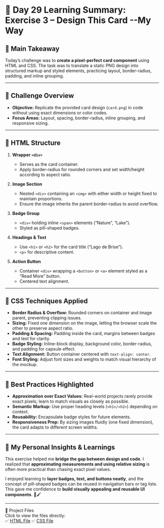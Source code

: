 # 🌟 Day 29 Learning Summary: Exercise 3 – Design This Card --My Way

## 📌 Main Takeaway  
Today’s challenge was to **create a pixel-perfect card component** using HTML and CSS. The task was to translate a static PNG design into structured markup and styled elements, practicing layout, border-radius, padding, and inline grouping.  

---

## 🔹 Challenge Overview  
- **Objective:** Replicate the provided card design (`card.png`) in code without using exact dimensions or color codes.  
- **Focus Areas:** Layout, spacing, border-radius, inline grouping, and responsive sizing.  

---

## 🔹 HTML Structure  
1. **Wrapper `<div>`**  
   - Serves as the card container.  
   - Apply border-radius for rounded corners and set width/height according to aspect ratio.  

2. **Image Section**  
   - Nested `<div>` containing an `<img>` with either width or height fixed to maintain proportions.  
   - Ensure the image inherits the parent border-radius to avoid overflow.  

3. **Badge Group**  
   - `<div>` holding inline `<span>` elements (“Nature”, “Lake”).  
   - Styled as pill-shaped badges.  

4. **Headings & Text**  
   - Use `<h1>` or `<h2>` for the card title (“Lago de Brise”).  
   - `<p>` for descriptive content.  

5. **Action Button**  
   - Container `<div>` wrapping a `<button>` or `<a>` element styled as a “Read More” button.  
   - Centered text alignment.  

---

## 🔹 CSS Techniques Applied  
- **Border Radius & Overflow:** Rounded corners on container and image parent, preventing clipping issues.  
- **Sizing:** Fixed one dimension on the image, letting the browser scale the other to preserve aspect ratio.  
- **Padding & Spacing:** Padding inside the card, margins between badges and text for clarity.  
- **Badge Styling:** Inline-block display, background color, border-radius, and padding for capsule effect.  
- **Text Alignment:** Button container centered with `text-align: center`.  
- **Font Styling:** Adjust font sizes and weights to match visual hierarchy of the mockup.  

---

## 🔹 Best Practices Highlighted  
- **Approximation over Exact Values:** Real-world projects rarely provide exact pixels; learn to match visuals as closely as possible.  
- **Semantic Markup:** Use proper heading levels (`<h1>/<h2>`) depending on context.  
- **Reusability:** Encapsulate badge styles for future elements.  
- **Responsiveness Prep:** By sizing images fluidly (one fixed dimension), the card adapts to different screen widths.  

---

## 🌟 My Personal Insights & Learnings  
This exercise helped me **bridge the gap between design and code**. I realized that **approximating measurements and using relative sizing** is often more practical than chasing exact pixel values.  

I enjoyed learning to **layer badges, text, and buttons neatly**, and the concept of pill-shaped badges can be reused in navigation bars or tag lists. This gave me confidence to **build visually appealing and reusable UI components**. 🚀🖌️

---

📂 Project Files  
Click to view the files directly:  
✅ [HTML File](./index.html) 
✅ [CSS File](./style.css) 


 



